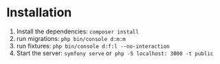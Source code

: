 # Installation

1. Install the dependencies: `composer install`
2. run migrations: `php bin/console d:m:m`
3. run fixtures: `php bin/console d:f:l --no-interaction`
4. Start the server: `symfony serve` or` php -S localhost: 3000 -t public`